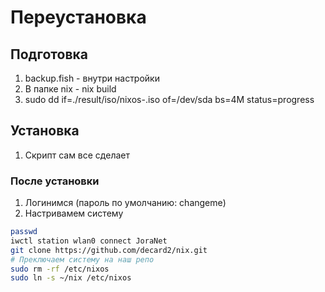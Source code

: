 # Переустановка

## Подготовка

1. backup.fish - внутри настройки
2. В папке nix - nix build
3. sudo dd if=./result/iso/nixos-.iso of=/dev/sda bs=4M status=progress

## Установка

1. Скрипт сам все сделает

### После установки

1. Логинимся (пароль по умолчанию: changeme)
2. Настривамем систему

```bash
passwd
iwctl station wlan0 connect JoraNet
git clone https://github.com/decard2/nix.git
# Преключаем систему на наш репо
sudo rm -rf /etc/nixos
sudo ln -s ~/nix /etc/nixos
```
